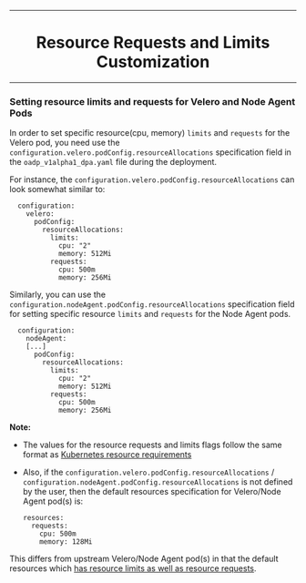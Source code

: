 <hr style="height:1px;border:none;color:#333;">
<h1 align="center">Resource Requests and Limits Customization</h1>
<hr style="height:1px;border:none;color:#333;">

### Setting resource limits and requests for Velero and Node Agent Pods

In order to set specific resource(cpu, memory) `limits` and `requests` for the
Velero pod, you need use the `configuration.velero.podConfig.resourceAllocations` specification field in
the `oadp_v1alpha1_dpa.yaml` file during the deployment.

For instance, the `configuration.velero.podConfig.resourceAllocations` can look somewhat similar to:

```
  configuration:
    velero:
      podConfig:
        resourceAllocations:
          limits:
            cpu: "2"
            memory: 512Mi
          requests:
            cpu: 500m
            memory: 256Mi
```

Similarly, you can use the `configuration.nodeAgent.podConfig.resourceAllocations` specification field for
setting specific resource `limits` and `requests` for the Node Agent pods.

```
  configuration:
    nodeAgent:
    [...]
      podConfig:
        resourceAllocations:
          limits:
            cpu: "2"
            memory: 512Mi
          requests:
            cpu: 500m
            memory: 256Mi
```

<b>Note:</b>
- The values for the resource requests and limits flags follow the same format
as [Kubernetes resource requirements](https://kubernetes.io/docs/concepts/configuration/manage-resources-containers/)
- Also, if the `configuration.velero.podConfig.resourceAllocations` / `configuration.nodeAgent.podConfig.resourceAllocations` is not
defined by the user, then the default resources specification for Velero/Node Agent
pod(s) is:

  ```
  resources:
    requests:
      cpu: 500m
      memory: 128Mi
  ```

This differs from upstream Velero/Node Agent pod(s) in that the default resources which [has resource limits as well as resource requests](https://velero.io/docs/v1.9/customize-installation/#customize-resource-requests-and-limits).
